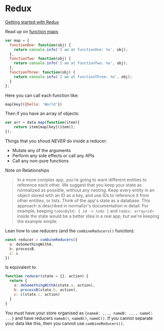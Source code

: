 # Redux

[Getting started with Redux](https://egghead.io/series/getting-started-with-redux)

Read up on [function maps](https://priteshgupta.com/2015/01/function-maps-in-javascript/)
```js
var map = {
  functionOne: function(obj) {
    return console.info('I am at functionOne: %o', obj);
  },
  functionTwo: function(obj) {
    return console.info('I am at functionTwo: %o', obj);
  },
  functionThree: function(obj) {
    return console.info('I am at functionThree: %o', obj);
  }
};
```
Here you can call each function like:
```js
map[key]({hello: 'World'})
```

Then if you have an array of objects:
```js
var arr = data.map(function(item){
    return item[map[key](item)];
});
```

Things that you shoud *NEVER* do inside a reducer:
- Mutate any of the arguments
- Perform any side effects or call any APIs
- Call any non-pure functions

Note on Relationships
>In a more complex app, you're going to want different entities to reference each other. We suggest that you keep your state as normalized as possible, without any nesting. Keep every entity in an object stored with an ID as a key, and use IDs to reference it from other entities, or lists. Think of the app's state as a database. This approach is described in normalizr's documentation in detail. For example, keeping `todosById: { id -> todo }` and `todos: array<id>` inside the state would be a better idea in a real app, but we're keeping the example simple.

Lean how to use reducers (and the `combineReducers()` funciton):
```js
const reducer = combineReducers({
  a: doSomethingWithA,
  b: processB,
  c: c
})
```
Is equivalent to
```js
function reducer(state = {}, action) {
  return {
    a: doSomethingWithA(state.a, action),
    b: processB(state.b, action),
    c: c(state.c, action)
  }
}
```
You must have your store organised as `{nameA: ..., nameB: ..., nameC: ...}` and have reducers `nameA()`, `nameB()`, `nameC()`.  If you cannot separate your data like this, then you cannot use `combineReducers()`.
